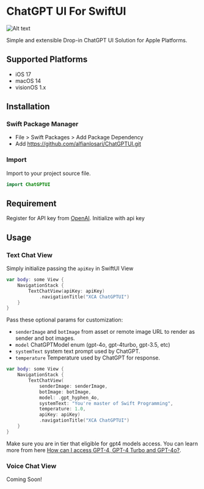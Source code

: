 # ChatGPT UI For SwiftUI

![Alt text](https://i.ibb.co.com/QFPj8kg/Screenshot-2024-05-19-at-21-33-55.png "image")

Simple and extensible Drop-in ChatGPT UI Solution for Apple Platforms.

## Supported Platforms

- iOS 17
- macOS 14
- visionOS 1.x

## Installation

### Swift Package Manager
- File > Swift Packages > Add Package Dependency
- Add https://github.com/alfianlosari/ChatGPTUI.git

### Import
Import to your project source file.

```swift
import ChatGPTUI
```

## Requirement

Register for API key from [OpenAI](https://openai.com/api). Initialize with api key

## Usage

### Text Chat View

Simply initialize passing the `apiKey` in SwiftUI View

```swift
var body: some View {
    NavigationStack {
        TextChatView(apiKey: apiKey)
            .navigationTitle("XCA ChatGPTUI")
    }
}
```

Pass these optional params for customization:
- `senderImage` and `botImage` from asset or remote image URL to render as sender and bot images.
- `model` ChatGPTModel enum (gpt-4o, gpt-4turbo, gpt-3.5, etc)
- `systemText` system text prompt used by ChatGPT.
- `temperature` Temperature used by ChatGPT for response.

```swift
var body: some View {
    NavigationStack {
        TextChatView(
            senderImage: senderImage,
            botImage: botImage,
            model: .gpt_hyphen_4o,
            systemText: "You're master of Swift Programming",
            temperature: 1.0,
            apiKey: apiKey)
            .navigationTitle("XCA ChatGPTUI")
    }
}
```

Make sure you are in tier that eligible for gpt4 models access. You can learn more from here [How can I access GPT-4, GPT-4 Turbo and GPT-4o?](https://help.openai.com/en/articles/7102672-how-can-i-access-gpt-4-gpt-4-turbo-and-gpt-4o). 

### Voice Chat View

Coming Soon!
